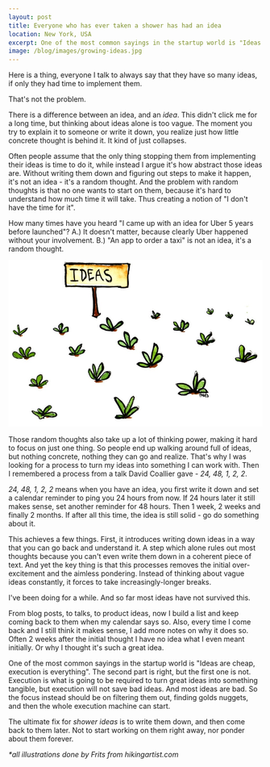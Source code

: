 ```yaml
---
layout: post
title: Everyone who has ever taken a shower has had an idea
location: New York, USA
excerpt: One of the most common sayings in the startup world is "Ideas are cheap, execution is everything". The second part is right, but the first one is not. Execution is what is going to be required to turn great ideas into something tangible, but execution will not save bad ideas. And most ideas are bad. So the focus instead should be on filtering them out, finding golds nuggets, and then the whole execution machine can start.
image: /blog/images/growing-ideas.jpg
---
```


Here is a thing, everyone I talk to always say that they have so many ideas, if only they had time to implement them.

That's not the problem.

There is a difference between an idea, and an *idea*. This didn't click me for a long time, but thinking about ideas alone is too vague. The moment you try to explain it to someone or write it down, you realize just how little concrete thought is behind it. It kind of just collapses.

Often people assume that the only thing stopping them from implementing their ideas is time to do it, while instead I argue it's how abstract those ideas are. Without writing them down and figuring out steps to make it happen, it's not an idea - it's a random thought. And the problem with random thoughts is that no one wants to start on them, because it's hard to understand how much time it will take. Thus creating a notion of "I don't have the time for it".

How many times have you heard "I came up with an idea for Uber 5 years before launched"? A.) It doesn't matter, because clearly Uber happened without your involvement. B.) "An app to order a taxi" is not an idea, it's a random thought.

<img src="/blog/images/growing-ideas.jpg" alt="Growing ideas" class="right" />

Those random thoughts also take up a lot of thinking power, making it hard to focus on just one thing. So people end up walking around full of ideas, but nothing concrete, nothing they can go and realize. That's why I was looking for a process to turn my ideas into something I can work with. Then I remembered a process from a talk David Coallier gave - *24, 48, 1, 2, 2*.

*24, 48, 1, 2, 2* means when you have an idea, you first write it down and set a calendar reminder to ping you 24 hours from now. If 24 hours later it still makes sense, set another reminder for 48 hours. Then 1 week, 2 weeks and finally 2 months. If after all this time, the idea is still solid - go do something about it.

This achieves a few things. First, it introduces writing down ideas in a way that you can go back and understand it. A step which alone rules out most thoughts because you can't even write them down in a coherent piece of text. And yet the key thing is that this processes removes the initial over-excitement and the aimless pondering. Instead of thinking about vague ideas constantly, it forces to take increasingly-longer breaks.

I've been doing for a while. And so far most ideas have not survived this.

From blog posts, to talks, to product ideas, now I build a list and keep coming back to them when my calendar says so. Also, every time I come back and I still think it makes sense, I add more notes on why it does so. Often 2 weeks after the initial thought I have no idea what I even meant initially. Or why I thought it's such a great idea.

One of the most common sayings in the startup world is "Ideas are cheap, execution is everything". The second part is right, but the first one is not. Execution is what is going to be required to turn great ideas into something tangible, but execution will not save bad ideas. And most ideas are bad. So the focus instead should be on filtering them out, finding golds nuggets, and then the whole execution machine can start.

The ultimate fix for *shower ideas* is to write them down, and then come back to them later. Not to start working on them right away, nor ponder about them forever.

*\*all illustrations done by Frits from hikingartist.com*
